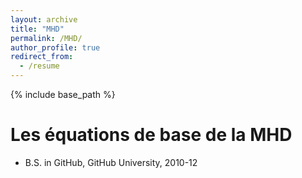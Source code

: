 ```yaml
---
layout: archive
title: "MHD"
permalink: /MHD/
author_profile: true
redirect_from:
  - /resume
---
```


{% include base_path %}

Les équations de base de la MHD
======
* B.S. in GitHub, GitHub University, 2010-12
